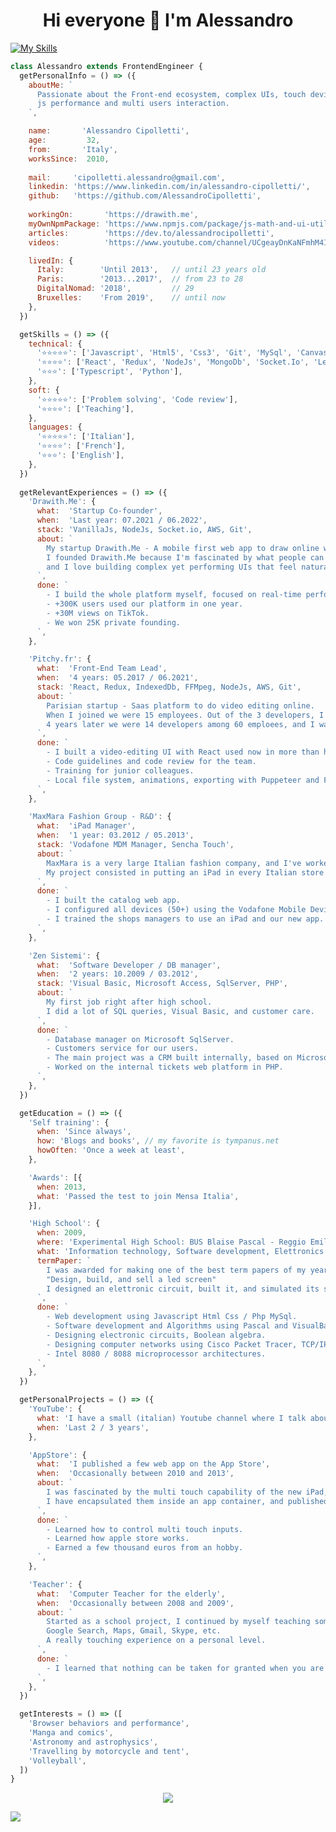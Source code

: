 <h1 align="center">Hi everyone 👋 I'm Alessandro</h1>

<!--
[![Typing SVG](https://readme-typing-svg.herokuapp.com?size=25&duration=2000&color=000000&background=FFFFFF&center=true&vCenter=true&multiline=true&width=1024&height=130&lines=Hi+everyone+%F0%9F%91%8B+I'm+Alessandro%2C;a+passionate+Front-End+engineer+from+Italy.;I+love+to+build+complex+and+performing+UIs%2C;and+tools+to+connect+people.;++++++++++)](https://git.io/typing-svg)
-->

[![My Skills](https://skillicons.dev/icons?i=js,html,css,react,redux,ts,scss,mongodb,mysql,nodejs,py,aws,git,vscode,webpack)](https://skillicons.dev)



```js
class Alessandro extends FrontendEngineer {
  getPersonalInfo = () => ({
    aboutMe: `
      Passionate about the Front-end ecosystem, complex UIs, touch devices,
      js performance and multi users interaction.
    `,

    name:       'Alessandro Cipolletti',
    age:         32,
    from:       'Italy',
    worksSince:  2010,
    
    mail:     'cipolletti.alessandro@gmail.com',
    linkedin: 'https://www.linkedin.com/in/alessandro-cipolletti/',
    github:   'https://github.com/AlessandroCipolletti',
  
    workingOn:       'https://drawith.me',
    myOwnNpmPackage: 'https://www.npmjs.com/package/js-math-and-ui-utils',
    articles:        'https://dev.to/alessandrocipolletti',
    videos:          'https://www.youtube.com/channel/UCgeayDnKaNFmhM4InFLIwzQ',

    livedIn: {
      Italy:        'Until 2013',   // until 23 years old
      Paris:        '2013...2017',  // from 23 to 28
      DigitalNomad: '2018',         // 29
      Bruxelles:    'From 2019',    // until now
    },
  })

  getSkills = () => ({
    technical: {
      '⭐️⭐️⭐️⭐️⭐️': ['Javascript', 'Html5', 'Css3', 'Git', 'MySql', 'Canvas', 'SVG'],
      '⭐️⭐️⭐️⭐️': ['React', 'Redux', 'NodeJs', 'MongoDb', 'Socket.Io', 'Less'],
      '⭐️⭐️⭐️': ['Typescript', 'Python'],
    },
    soft: {
      '⭐️⭐️⭐️⭐️⭐️': ['Problem solving', 'Code review'],
      '⭐️⭐️⭐️⭐️': ['Teaching'],
    },
    languages: {
      '⭐️⭐️⭐️⭐️⭐️': ['Italian'],
      '⭐️⭐️⭐️⭐️': ['French'],
      '⭐️⭐️⭐️': ['English'],
    },
  })
  
  getRelevantExperiences = () => ({
    'Drawith.Me': {
      what:  'Startup Co-founder',
      when:  'Last year: 07.2021 / 06.2022',
      stack: 'VanillaJs, NodeJs, Socket.io, AWS, Git',
      about: `
        My startup Drawith.Me - A mobile first web app to draw online with a friend in real time.
        I founded Drawith.Me because I'm fascinated by what people can do when they work together,
        and I love building complex yet performing UIs that feel natural to the user.
      `,
      done: `
        - I build the whole platform myself, focused on real-time performances.
        - +300K users used our platform in one year.
        - +30M views on TikTok.
        - We won 25K private founding.
      `,
    },

    'Pitchy.fr': {
      what:  'Front-End Team Lead',
      when:  '4 years: 05.2017 / 06.2021',
      stack: 'React, Redux, IndexedDb, FFMpeg, NodeJs, AWS, Git',
      about: `
        Parisian startup - Saas platform to do video editing online.
        When I joined we were 15 employees. Out of the 3 developers, I was the only front-end dev.
        4 years later we were 14 developers among 60 emploees, and I was the front-end team lead.
      `,
      done: `
        - I built a video-editing UI with React used now in more than half of new projects.
        - Code guidelines and code review for the team.
        - Training for junior colleagues.
        - Local file system, animations, exporting with Puppeteer and FFMpeg.
      `,
    },

    'MaxMara Fashion Group - R&D': {
      what:  'iPad Manager',
      when:  '1 year: 03.2012 / 05.2013',
      stack: 'Vodafone MDM Manager, Sencha Touch',
      about: `
        MaxMara is a very large Italian fashion company, and I've worked in the R&D team.
        My project consisted in putting an iPad in every Italian store to show our catalog to clients.
      `,
      done: `
        - I built the catalog web app.
        - I configured all devices (50+) using the Vodafone Mobile Device Manager software.
        - I trained the shops managers to use an iPad and our new app.
      `,
    },

    'Zen Sistemi': {
      what:  'Software Developer / DB manager',
      when:  '2 years: 10.2009 / 03.2012',
      stack: 'Visual Basic, Microsoft Access, SqlServer, PHP',
      about: `
        My first job right after high school.
        I did a lot of SQL queries, Visual Basic, and customer care.
      `,
      done: `
        - Database manager on Microsoft SqlServer.
        - Customers service for our users.
        - The main project was a CRM built internally, based on Microsoft Access.
        - Worked on the internal tickets web platform in PHP.
      `,
    },
  })

  getEducation = () => ({
    'Self training': {
      when: 'Since always',
      how: 'Blogs and books', // my favorite is tympanus.net
      howOften: 'Once a week at least',
    },

    'Awards': [{
      when: 2013,
      what: 'Passed the test to join Mensa Italia',
    }],

    'High School': {
      when: 2009,
      where: 'Experimental High School: BUS Blaise Pascal - Reggio Emilia, Italy',
      what: 'Information technology, Software development, Elettronics',
      termPaper: `
        I was awarded for making one of the best term papers of my year:
        "Design, build, and sell a led screen"
        I designed an elettronic circuit, built it, and simulated its sale with an online ecommerce.
      `,
      done: `
        - Web development using Javascript Html Css / Php MySql.
        - Software development and Algorithms using Pascal and VisualBasic.
        - Designing electronic circuits, Boolean algebra.
        - Designing computer networks using Cisco Packet Tracer, TCP/IP and 802.11 protocols.
        - Intel 8080 / 8088 microprocessor architectures.
      `,
    },
  })

  getPersonalProjects = () => ({
    'YouTube': {
      what: 'I have a small (italian) Youtube channel where I talk about web development and startups',
      when: 'Last 2 / 3 years',
    },

    'AppStore': {
      what:  'I published a few web app on the App Store',
      when:  'Occasionally between 2010 and 2013',
      about: `
        I was fascinated by the multi touch capability of the new iPad, so I built a few web app.
        I have encapsulated them inside an app container, and published them on the app store.
      `,
      done: `
        - Learned how to control multi touch inputs.
        - Learned how apple store works.
        - Earned a few thousand euros from an hobby.
      `,
    },

    'Teacher': {
      what:  'Computer Teacher for the elderly',
      when:  'Occasionally between 2008 and 2009',
      about: `
        Started as a school project, I continued by myself teaching some elderly people how to use
        Google Search, Maps, Gmail, Skype, etc.
        A really touching experience on a personal level.
      `,
      done: `
        - I learned that nothing can be taken for granted when you are teaching a beginner. Nothing.
      `,
    },
  })

  getInterests = () => ([
    'Browser behaviors and performance',
    'Manga and comics',
    'Astronomy and astrophysics',
    'Travelling by motorcycle and tent',
    'Volleyball',
  ])
}
```


<div align="center">
  <img src="./imgs/myself.webp" />  
</div>

<!--
<div align="center">
  <img src="./imgs/info.webp" />  
</div>
<div align="center">
  <img src="./imgs/skills.webp" />  
</div>
<div align="center">
  <img src="./imgs/experiences.webp" />  
</div>
<div align="center">
  <img src="./imgs/education.webp" />  
</div>
<div align="center">
  <img src="./imgs/projects.webp" />  
</div>
<div align="center">
  <img src="./imgs/interests.webp" />  
</div>
-->



<!--
<br /><br />
## Mt GitHub activity (public repo only)

![Anurag's GitHub stats](https://github-readme-stats.vercel.app/api?username=AlessandroCipolletti)

[![Top Langs](https://github-readme-stats.vercel.app/api/top-langs/?username=AlessandroCipolletti&layout=compact)](https://github.com/AlessandroCipolletti/github-readme-stats)


<br /><br />
## Languages and libraries
![JavaScript](https://img.shields.io/badge/javascript-%23323330.svg?style=for-the-badge&logo=javascript&logoColor=%23F7DF1E)
![TypeScript](https://img.shields.io/badge/typescript-%23007ACC.svg?style=for-the-badge&logo=typescript&logoColor=white)
![NodeJS](https://img.shields.io/badge/node.js-6DA55F?style=for-the-badge&logo=node.js&logoColor=white)
![React](https://img.shields.io/badge/react-%2320232a.svg?style=for-the-badge&logo=react&logoColor=%2361DAFB)
![Redux](https://img.shields.io/badge/redux-%23593d88.svg?style=for-the-badge&logo=redux&logoColor=white)
![Less](https://img.shields.io/badge/less-2B4C80?style=for-the-badge&logo=less&logoColor=white)
![Socket.io](https://img.shields.io/badge/Socket.io-black?style=for-the-badge&logo=socket.io&badgeColor=010101)
![HTML5](https://img.shields.io/badge/html5-%23E34F26.svg?style=for-the-badge&logo=html5&logoColor=white)
![CSS3](https://img.shields.io/badge/css3-%231572B6.svg?style=for-the-badge&logo=css3&logoColor=white)
![Python](https://img.shields.io/badge/python-3670A0?style=for-the-badge&logo=python&logoColor=ffdd54)
![PHP](https://img.shields.io/badge/php-%23777BB4.svg?style=for-the-badge&logo=php&logoColor=white)
![JWT](https://img.shields.io/badge/JWT-black?style=for-the-badge&logo=JSON%20web%20tokens)

## DB
![MySQL](https://img.shields.io/badge/mysql-%2300f.svg?style=for-the-badge&logo=mysql&logoColor=white)
![MongoDB](https://img.shields.io/badge/MongoDB-%234ea94b.svg?style=for-the-badge&logo=mongodb&logoColor=white)

# Tools
![Visual Studio Code](https://img.shields.io/badge/Visual%20Studio%20Code-0078d7.svg?style=for-the-badge&logo=visual-studio-code&logoColor=white)
![Atom](https://img.shields.io/badge/Atom-%2366595C.svg?style=for-the-badge&logo=atom&logoColor=white)
![Adobe XD](https://img.shields.io/badge/Adobe%20XD-470137?style=for-the-badge&logo=Adobe%20XD&logoColor=#FF61F6)
![Figma](https://img.shields.io/badge/figma-%23F24E1E.svg?style=for-the-badge&logo=figma&logoColor=white)
![CodePen](https://img.shields.io/badge/Codepen-000000?style=for-the-badge&logo=codepen&logoColor=white)
![Trello](https://img.shields.io/badge/Trello-%23026AA7.svg?style=for-the-badge&logo=Trello&logoColor=white)

## Testing 
![Jest](https://img.shields.io/badge/-jest-%23C21325?style=for-the-badge&logo=jest&logoColor=white)
![cypress](https://img.shields.io/badge/-cypress-%23E5E5E5?style=for-the-badge&logo=cypress&logoColor=058a5e)
![Postman](https://img.shields.io/badge/Postman-FF6C37?style=for-the-badge&logo=postman&logoColor=white)

## Version control
![Git](https://img.shields.io/badge/git-%23F05033.svg?style=for-the-badge&logo=git&logoColor=white)
![GitHub](https://img.shields.io/badge/github-%23121011.svg?style=for-the-badge&logo=github&logoColor=white)
![GitLab](https://img.shields.io/badge/gitlab-%23181717.svg?style=for-the-badge&logo=gitlab&logoColor=white)

## Packaging
![NPM](https://img.shields.io/badge/NPM-%23000000.svg?style=for-the-badge&logo=npm&logoColor=white)
![Webpack](https://img.shields.io/badge/webpack-%238DD6F9.svg?style=for-the-badge&logo=webpack&logoColor=black)
![Babel](https://img.shields.io/badge/Babel-F9DC3e?style=for-the-badge&logo=babel&logoColor=black)
![ESLint](https://img.shields.io/badge/ESLint-4B3263?style=for-the-badge&logo=eslint&logoColor=white)

## Server
![AWS](https://img.shields.io/badge/AWS-%23FF9900.svg?style=for-the-badge&logo=amazon-aws&logoColor=white)
-->

<!--
[![Top Langs](https://github-readme-stats.vercel.app/api/top-langs/?username=AlessandroCipolletti)](https://github.com/anuraghazra/github-readme-stats)

[![AlessandroCipolletti github stats](https://github-readme-stats.vercel.app/api?username=AlessandroCipolletti&include_all_commits=true&count_private=true&show_icons=true&line_height=20&title_color=FFFFFF&icon_color=FFFFFF&text_color=FFFFFF&bg_color=0D1117)](https://github.com/anuraghazra/github-readme-stats)
-->

![](https://komarev.com/ghpvc/?username=AlessandroCipolletti&style=for-the-badge)








